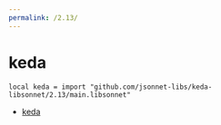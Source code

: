 ```yaml
---
permalink: /2.13/
---
```


# keda

```jsonnet
local keda = import "github.com/jsonnet-libs/keda-libsonnet/2.13/main.libsonnet"
```



* [keda](keda/index.md)